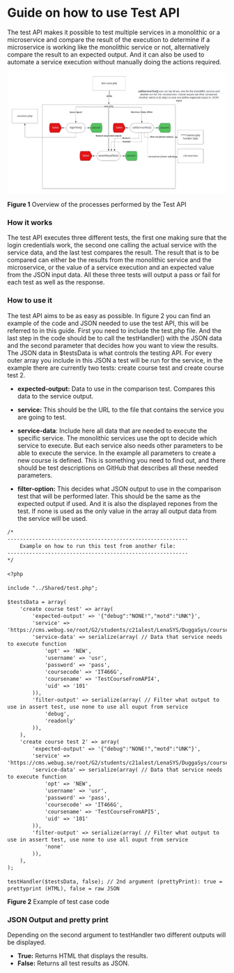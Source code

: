 # ﻿Guide on how to use Test API 

The test API makes it possible to test multiple services in a monolithic or a microservice and compare the result of the execution to determine if a microservice is working like the monolithic service or not, alternatively compare the result to an expected output. And it can also be used to automate a service execution without manually doing the actions required. 

![test-api-overview](test-api-overview.png)

**Figure 1**  Overview of the processes performed by the Test API 


### How it works 

The test API executes three different tests, the first one making sure that the login credentials work, the second one calling the actual service with the service data, and the last test compares the result. The result that is to be compared can either be the results from the monolithic service and the microservice, or the value of a service execution and an expected value from the JSON input data. All these three tests will output a pass or fail for each test as well as the response. 

### How to use it 

The test API aims to be as easy as possible. In figure 2 you can find an example of the code and JSON needed to use the test API, this will be referred to in this guide. First you need to include the test.php file. And the last step in the code should be to call the testHandler() with the JSON data and the second parameter that decides how you want to view the results. The JSON data in $testsData is what controls the testing API. For every outer array you include in this JSON a test will be run for the service, in the example there are currently two tests: create course test and create course test 2.  

- **expected-output:** Data to use in the comparison test. Compares this data to the service output. 
- **service:** This should be the URL to the file that contains the service you are going to test. 
- **service-data**: Include here all data that are needed to execute the specific service. The monolithic services use the opt to decide which service to execute. But each service also needs other parameters to be able to execute the service. In the example all parameters to create a new course is defined. This is something you need to find out, and there should be test descriptions on GitHub that describes all these needed parameters. 

- **filter-option:** This decides what JSON output to use in the comparison test that will be performed later. This should be the same as the expected output if used. And it is also the displayed repones from the test. If none is used as the only value in the array all output data from the service will be used.  

```
/*
----------------------------------------------------------
    Example on how to run this test from another file:
----------------------------------------------------------
*/
 
<?php
 
include "../Shared/test.php";
 
$testsData = array(
    'create course test' => array(
        'expected-output' => '{"debug":"NONE!","motd":"UNK"}',
        'service' => 'https://cms.webug.se/root/G2/students/c21alest/LenaSYS/DuggaSys/courseedservice.php',
        'service-data' => serialize(array( // Data that service needs to execute function
            'opt' => 'NEW',
            'username' => 'usr',
            'password' => 'pass',
            'coursecode' => 'IT466G',
            'coursename' => 'TestCourseFromAPI4',
            'uid' => '101'
        )),
        'filter-output' => serialize(array( // Filter what output to use in assert test, use none to use all ouput from service
            'debug',
            'readonly'
        )),
    ),
    'create course test 2' => array(
        'expected-output' => '{"debug":"NONE!","motd":"UNK"}',
        'service' => 'https://cms.webug.se/root/G2/students/c21alest/LenaSYS/DuggaSys/courseedservice.php',
        'service-data' => serialize(array( // Data that service needs to execute function
            'opt' => 'NEW',
            'username' => 'usr',
            'password' => 'pass',
            'coursecode' => 'IT466G',
            'coursename' => 'TestCourseFromAPI5',
            'uid' => '101'
        )),
        'filter-output' => serialize(array( // Filter what output to use in assert test, use none to use all ouput from service
            'none'
        )),
    ),
);
 
testHandler($testsData, false); // 2nd argument (prettyPrint): true = prettyprint (HTML), false = raw JSON

```

**Figure 2**  Example of test case code 


### JSON Output and pretty print 

Depending on the second argument to testHandler two different outputs will be displayed.  

- **True:** Returns HTML that displays the results.  
- **False:** Returns all test results as JSON. 
